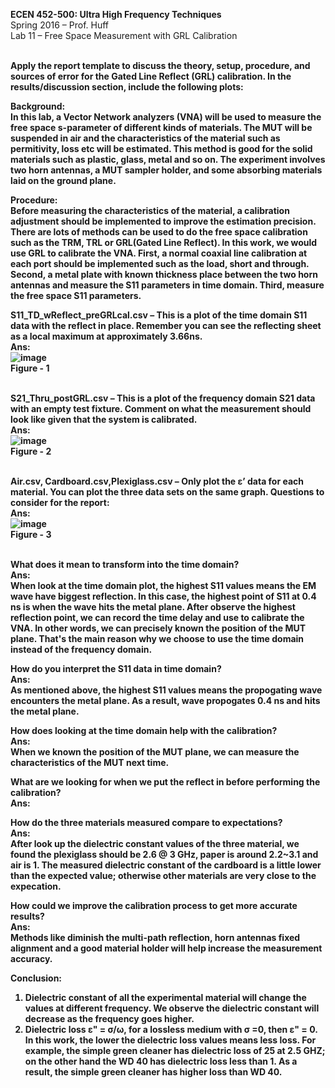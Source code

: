 <b>ECEN 452-500: Ultra High Frequency Techniques</b><br>
Spring 2016 – Prof. Huff<br>
Lab 11 – Free Space Measurement with GRL Calibration<br>

<b><br>Apply the report template to discuss the theory, setup, procedure, and sources of error for the Gated Line Reflect (GRL) calibration. In the results/discussion section, include the following plots:<br>


Background:<br>
In this lab, a Vector Network analyzers (VNA) will be used to measure the free space s-parameter of different kinds of materials. The MUT will be suspended in air and the characteristics of the material such as permitivity, loss etc will be estimated. This method is good for the solid materials such as plastic, glass, metal and so on. The experiment involves two horn antennas, a MUT sampler holder, and some absorbing materials laid on the ground plane.<br>


Procedure:<br>
Before measuring the characteristics of the material, a calibration adjustment should be implemented to improve the estimation precision. There are lots of methods can be used to do the free space calibration such as the TRM, TRL or GRL(Gated Line Reflect). In this work, we would use GRL to calibrate the VNA. First, a normal coaxial line calibration at each port should be implemented such as the load, short and through. Second, a metal plate with known thickness place between the two horn antennas and measure the S11 parameters in time domain. Third, measure the free space S11 parameters.<br>



S11_TD_wReflect_preGRLcal.csv – This is a plot of the time domain S11 data with the reflect in place. Remember you can see the reflecting sheet as a local maximum at approximately 3.66ns.<br>
Ans:<br>
![image](https://github.com/CourseReps/ECEN452-Spring2016/blob/master/Students/StevenYeh/Lab11/free_space_s11.png)<br>
Figure - 1<br><br>


S21_Thru_postGRL.csv – This is a plot of the frequency domain S21 data with an empty test fixture. Comment on what the measurement should look like given that the system is calibrated.<br>
Ans:<br>
![image](https://github.com/CourseReps/ECEN452-Spring2016/blob/master/Students/StevenYeh/Lab11/free_space_through_s21.png) <br>
Figure - 2<br><br>

Air.csv, Cardboard.csv,Plexiglass.csv – Only plot the ε’ data for each material. You can plot the three data sets on the same graph.
Questions to consider for the report:<br>
Ans:<br>
![image](https://github.com/CourseReps/ECEN452-Spring2016/blob/master/Students/StevenYeh/Lab11/dielectric_constant_materials.png)<br>
Figure - 3<br><br>


What does it mean to transform into the time domain?<br>
Ans:<br>
When look at the time domain plot, the highest S11 values means the EM wave have biggest reflection. In this case, the highest point of S11 at 0.4 ns is when the wave hits the metal plane. After observe the highest reflection point, we can record the time delay and use to calibrate the VNA. In other words, we can precisely known the position of the MUT plane. That's the main reason why we choose to use the time domain instead of the frequency domain.<br>



How do you interpret the S11 data in time domain?<br>
Ans:<br>
As mentioned above, the highest S11 values means the propogating wave encounters the metal plane. As a result, wave propogates 0.4 ns and hits the metal plane.<br>




How does looking at the time domain help with the calibration?<br>
Ans:<br>
When we known the position of the MUT plane, we can measure the characteristics of the MUT next time.<br> 





What are we looking for when we put the reflect in before performing the calibration?<br>
Ans:<br>





How do the three materials measured compare to expectations?<br>
Ans:<br>
After look up the dielectric constant values of the three material, we found the plexiglass should be 2.6 @ 3 GHz, paper is around 2.2~3.1 and air is 1. The measured dielectric constant of the cardboard is a little lower than the expected value; otherwise other materials are very close to the expecation.<br>




How could we improve the calibration process to get more accurate results?<br>
Ans:<br>
Methods like diminish the multi-path reflection, horn antennas fixed alignment and a good material holder will help increase the measurement accuracy.<br>










Conclusion:<br>

1. Dielectric constant of all the experimental material will change the values at different frequency. We observe the dielectric constant will decrease as the frequency goes higher.<br>
2. Dielectric loss ε" = σ/ω, for a lossless medium with σ =0, then ε" = 0. In this work, the lower the dielectric loss values means less loss. For example, the simple green cleaner has dielectric loss of 25 at 2.5 GHZ; on the other hand the WD 40 has dielectric loss less than 1. As a result, the simple green cleaner has higher loss than WD 40.<br>



</b>
